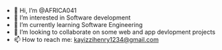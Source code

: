 - 👋 Hi, I’m @AFRICA041
- 👀 I’m interested in Software development
- 🌱 I’m currently learning Software Engineering
- 💞️ I’m looking to collaborate on some web and app devlopment projects
- 📫 How to reach me: <kayizzihenry1234@gmail.com>
  

<!---
AFRICA041/AFRICA041 is a ✨ special ✨ repository because its `README.md` (this file) appears on your GitHub profile.
You can click the Preview link to take a look at your changes.
--->

